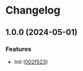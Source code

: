 # Changelog

## 1.0.0 (2024-05-01)


### Features

* Init ([002f523](https://github.com/tijmenstor/github-action/commit/002f523ab1abccb6de843c398025a58cd90aef8c))
